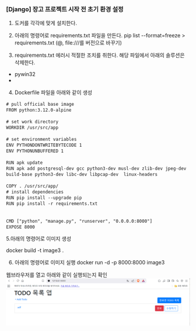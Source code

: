 ### [Django] 장고 프로젝트 시작 전 초기 환경 설정

1. 도커를 각각에 맞게 설치한다.

2. 아래의 명령어로 requirements.txt 파일을 만든다.
   pip list --format=freeze > requirements.txt (@, file:///를 버전으로 바꾸기)

3. requirements.txt 에러시 적절한 조치를 취한다.
   해당 파일에서 아래의 솔루션은 삭제한다.

-   pywin32
-

4. Dockerfile 파일을 아래와 같이 생성
```
# pull official base image
FROM python:3.12.0-alpine

# set work directory
WORKDIR /usr/src/app

# set environment variables
ENV PYTHONDONTWRITEBYTECODE 1
ENV PYTHONUNBUFFERED 1

RUN apk update
RUN apk add postgresql-dev gcc python3-dev musl-dev zlib-dev jpeg-dev  build-base python3-dev libc-dev libpcap-dev  linux-headers

COPY . /usr/src/app/
# install dependencies
RUN pip install --upgrade pip
RUN pip install -r requirements.txt


CMD ["python", "manage.py", "runserver", "0.0.0.0:8000"]
EXPOSE 8000
```
5.아래의 명령어로 이미지 생성

docker build -t image3 .

6. 아래의 명령어로 이미지 실행
   docker run -d -p 8000:8000 image3

웹브라우저를 열고 아래와 같이 실행되는지 확인
![alt text](image.png)


